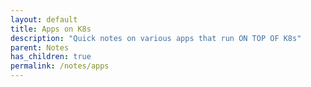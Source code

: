 ```yaml
---
layout: default
title: Apps on K8s
description: "Quick notes on various apps that run ON TOP OF K8s"
parent: Notes
has_children: true
permalink: /notes/apps
---
```

